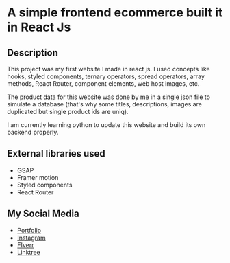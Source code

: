 # A simple frontend ecommerce built it in React Js

## Description

This project was my first website I made in react js. I used concepts like hooks, styled components, ternary operators, spread operators, array methods, React Router, component elements, web host images, etc.

The product data for this website was done by me in a single json file to simulate a database (that's why some titles, descriptions, images are duplicated but single product ids are uniq).

I am currently learning python to update this website and build its own backend properly.

## External libraries used

- GSAP
- Framer motion
- Styled components
- React Router

## My Social Media

- [Portfolio](https://www.behance.net/doctordraxter)
- [Instagram](https://www.instagram.com/doctordraxter/)
- [FIverr](https://www.fiverr.com/doctordraxter?up_rollout=true)
- [Linktree](https://linktr.ee/doctordraxter)
